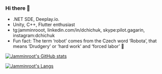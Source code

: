 ### Hi there 👋

- .NET SDE, Deeplay.io.
- Unity, C++, Flutter enthusiast
- tg:jamminrooot, linkedin.com/in/dchichuk, skype:pilot.gagarin, instagram:dchichuk
- Fun fact: The term ‘robot’ comes from the Czech word ‘Robota’, that means ‘Drudgery’ or ‘hard work’ and ‘forced labor’ 🤖

[![Jamminroot's GitHub stats](https://github-readme-stats.vercel.app/api?username=jamminroot&count_private=true&show_icons=true&theme=tokyonight)](#)

[![Jamminroot's Langs](https://github-readme-stats.vercel.app/api/top-langs/?username=Jamminroot&theme=tokyonight&count_private=true)](#)
